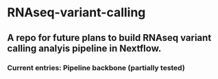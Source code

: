 # RNAseq-variant-calling

## A repo for future plans to build RNAseq variant calling analyis pipeline in Nextflow.

### Current entries: Pipeline backbone (partially tested)
